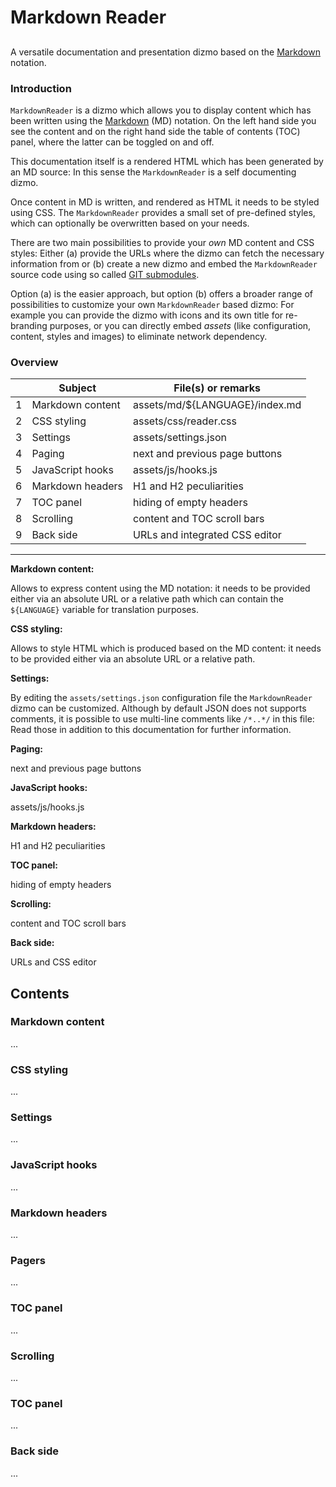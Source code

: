 # Markdown Reader

<!-- ---------------------------------------------------------------------- -->

## <!-- Empty H2 -->

A versatile documentation and presentation dizmo based on the [Markdown][1] notation.

### Introduction

`MarkdownReader` is a dizmo which allows you to display content which has been written using the [Markdown][1] (MD) notation. On the left hand side you see the content and on the right hand side the table of contents (TOC) panel, where the latter can be toggled on and off.

This documentation itself is a rendered HTML which has been generated by an MD source: In this sense the `MarkdownReader` is a self documenting dizmo.

Once content in MD is written, and rendered as HTML it needs to be styled using CSS. The `MarkdownReader` provides a small set of pre-defined styles, which can optionally be overwritten based on your needs.

There are two main possibilities to provide your *own* MD content and CSS styles: Either (a) provide the URLs where the dizmo can fetch the necessary information from or (b) create a new dizmo and embed the `MarkdownReader` source code using so called [GIT submodules][2].

Option (a) is the easier approach, but option (b) offers a broader range of possibilities to customize your own `MarkdownReader` based dizmo: For example you can provide the dizmo with icons and its own title for re-branding purposes, or you can directly embed *assets* (like configuration, content, styles and images) to eliminate network dependency.

### Overview

|   | Subject | File(s) or remarks |
|---|---------|--------------------|
| 1 | Markdown content | assets/md/${LANGUAGE}/index.md |
| 2 | CSS styling | assets/css/reader.css |
| 3 | Settings | assets/settings.json |
| 4 | Paging | next and previous page buttons |
| 5 | JavaScript hooks | assets/js/hooks.js |
| 6 | Markdown headers | H1 and H2 peculiarities |
| 7 | TOC panel | hiding of empty headers |
| 8 | Scrolling | content and TOC scroll bars |
| 9 | Back side | URLs and integrated CSS editor |

----

**Markdown content:**

Allows to express content using the MD notation: it needs to be provided either via an absolute URL or a relative path which can contain the `${LANGUAGE}` variable for translation purposes.

**CSS styling:**

Allows to style HTML which is produced based on the MD content: it needs to be provided either via an absolute URL or a relative path.

**Settings:**

By editing the `assets/settings.json` configuration file the `MarkdownReader` dizmo can be customized. Although by default JSON does not supports comments, it is possible to use multi-line comments like `/*..*/` in this file: Read those in addition to this documentation for further information.

**Paging:**

next and previous page buttons

**JavaScript hooks:**

assets/js/hooks.js

**Markdown headers:**

H1 and H2 peculiarities

**TOC panel:**

hiding of empty headers

**Scrolling:**
 
content and TOC scroll bars

**Back side:**

URLs and CSS editor

<!-- ---------------------------------------------------------------------- -->

## Contents

<!-- ---------------------------------------------------------------------- -->

### Markdown content
...

<!-- ---------------------------------------------------------------------- -->

### CSS styling
...

<!-- ---------------------------------------------------------------------- -->

### Settings
...

<!-- ---------------------------------------------------------------------- -->

### JavaScript hooks
...

<!-- ---------------------------------------------------------------------- -->

### Markdown headers
...

<!-- ---------------------------------------------------------------------- -->

### Pagers
...

<!-- ---------------------------------------------------------------------- -->

### TOC panel
...

<!-- ---------------------------------------------------------------------- -->

### Scrolling
...

<!-- ---------------------------------------------------------------------- -->

### TOC panel
...

<!-- ---------------------------------------------------------------------- -->

### Back side
...

<!-- ---------------------------------------------------------------------- -->

[1]: https://daringfireball.net/projects/markdown
[2]: https://www.git-scm.com/book/en/v2/Git-Tools-Submodules

<!-- ---------------------------------------------------------------------- -->

<div id="pager">
  <span id="pager-rhs" rel="next"></span>
  <span id="pager-lhs" rel="prev"></span>
</div>

<script src="assets/js/hooks.js">
